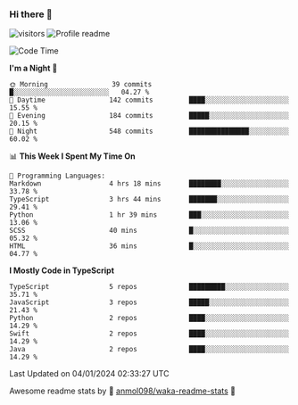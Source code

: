 ### Hi there 👋  
![visitors](https://visitor-badge.laobi.icu/badge?page_id=leverglowh) ![Profile readme](https://github.com/leverglowh/leverglowh/workflows/Profile%20readme/badge.svg?branch=master)

<!--START_SECTION:waka-->
![Code Time](http://img.shields.io/badge/Code%20Time-2%2C563%20hrs%2020%20mins-blue)

**I'm a Night 🦉** 

```text
🌞 Morning                39 commits          █░░░░░░░░░░░░░░░░░░░░░░░░   04.27 % 
🌆 Daytime                142 commits         ████░░░░░░░░░░░░░░░░░░░░░   15.55 % 
🌃 Evening                184 commits         █████░░░░░░░░░░░░░░░░░░░░   20.15 % 
🌙 Night                  548 commits         ███████████████░░░░░░░░░░   60.02 % 
```


📊 **This Week I Spent My Time On** 

```text
💬 Programming Languages: 
Markdown                 4 hrs 18 mins       ████████░░░░░░░░░░░░░░░░░   33.78 % 
TypeScript               3 hrs 44 mins       ███████░░░░░░░░░░░░░░░░░░   29.41 % 
Python                   1 hr 39 mins        ███░░░░░░░░░░░░░░░░░░░░░░   13.06 % 
SCSS                     40 mins             █░░░░░░░░░░░░░░░░░░░░░░░░   05.32 % 
HTML                     36 mins             █░░░░░░░░░░░░░░░░░░░░░░░░   04.77 % 
```

**I Mostly Code in TypeScript** 

```text
TypeScript               5 repos             █████████░░░░░░░░░░░░░░░░   35.71 % 
JavaScript               3 repos             █████░░░░░░░░░░░░░░░░░░░░   21.43 % 
Python                   2 repos             ████░░░░░░░░░░░░░░░░░░░░░   14.29 % 
Swift                    2 repos             ████░░░░░░░░░░░░░░░░░░░░░   14.29 % 
Java                     2 repos             ████░░░░░░░░░░░░░░░░░░░░░   14.29 % 
```




 Last Updated on 04/01/2024 02:33:27 UTC
<!--END_SECTION:waka-->


Awesome readme stats by :star2: [anmol098/waka-readme-stats](https://github.com/anmol098/waka-readme-stats) :star2:
